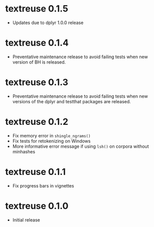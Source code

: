 # textreuse 0.1.5

- Updates due to dplyr 1.0.0 release

# textreuse 0.1.4

- Preventative maintenance release to avoid failing tests when new version of
  BH is released.

# textreuse 0.1.3

- Preventative maintenance release to avoid failing tests when new versions of 
  the dplyr and testthat packages are released.

# textreuse 0.1.2

- Fix memory error in `shingle_ngrams()`
- Fix tests for retokenizing on Windows
- More informative error message if using `lsh()` on corpora without minhashes

# textreuse 0.1.1

- Fix progress bars in vignettes

# textreuse 0.1.0

- Initial release
